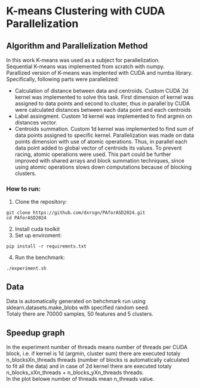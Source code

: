 # K-means Clustering with CUDA Parallelization


## Algorithm and Parallelization Method

In this work K-means was used as a subject for parallelization.  
Sequential K-means was implemented from scratch with numpy.  
Parallized version of K-means was implented with CUDA and numba library. Specifically, following parts were parallelized:  
- Calculation of distance between data and centroids. Custom CUDA 2d kernel was implemented to solve this task. First dimension of kernel was assigned to data points and second to cluster, thus in parallel by CUDA were calculated distances between each data point and each centroids  
- Label assingment. Custom 1d kernel was implemented to find argmin on distances vector.  
- Centroids summation. Custom 1d kernel was implemented to find sum of data points assigned to specific kernel. Parallelization was made on data points dimension with use of atomic operations. Thus, in parallel each data point added to global vector of centroids its values. To prevent racing, atomic operations were used. This part could be further improved with shared arrays and block summation techniques, since using atomic operations slows down computations because of blocking clusters.   

### How to run:
1. Clone the repository:
```
git clone https://github.com/dxrsgn/PAforASD2024.git
cd PAforASD2024
```
2. Install cuda toolkit  
3. Set up enviroment:  
```
pip install -r requiremnts.txt
```
4. Run the benchmark: 
```
./experiment.sh
```

## Data
Data is automatically generated on behchmark run using sklearn.datasets.make_blobs with specified random seed.  
Totaly there are 70000 samples, 50 features and 5 clusters.

## Speedup graph

In the experiment number of threads means number of threads per CUDA block, i.e. if kernel is 1d (argmin, cluster sum) there are executed totaly n_blocksXn_threads threads (number of blocks is automatically calculated to fit all the data) and in case of 2d kernel there are executed totaly n_blocks_xXn_threads + n_blocks_yXn_threads threads.  
In the plot belowe number of threads mean n_threads value.  




